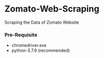 # Zomato-Web-Scraping
Scraping the Data of Zomato Website

### Pre-Requisite
* chromedriver.exe
* python-3.7.9 (recommended)
